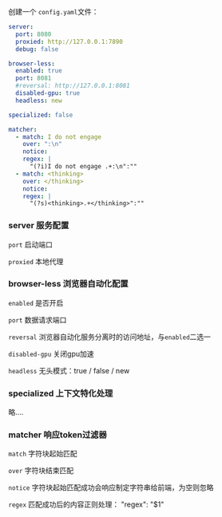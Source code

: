 创建一个 `config.yaml`文件：



```config.yaml
server:
  port: 8080
  proxied: http://127.0.0.1:7890
  debug: false

browser-less:
  enabled: true
  port: 8081
  #reversal: http://127.0.0.1:8081
  disabled-gpu: true
  headless: new

specialized: false

matcher:
  - match: I do not engage
    over: ":\n"
    notice:
    regex: |
      "(?i)I do not engage .+:\n":""
  - match: <thinking>
    over: </thinking>
    notice:
    regex: |
      "(?s)<thinking>.+</thinking>":""
```

### server 服务配置

`port` 启动端口

`proxied` 本地代理



### browser-less 浏览器自动化配置

`enabled` 是否开启

`port` 数据请求端口

`reversal` 浏览器自动化服务分离时的访问地址，与`enabled`二选一

`disabled-gpu` 关闭gpu加速

`headless` 无头模式：true / false / new


### specialized 上下文特化处理

略....



### matcher 响应token过滤器

`match` 字符块起始匹配

`over` 字符块结束匹配

`notice` 字符块起始匹配成功会响应制定字符串给前端，为空则忽略

`regex` 匹配成功后的内容正则处理： "regex": "$1"


